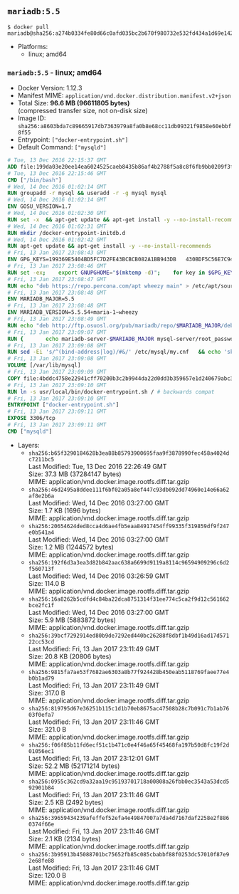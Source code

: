 ## `mariadb:5.5`

```console
$ docker pull mariadb@sha256:a274b0334fe80d66c0afd035bc2b670f980732e532fd434a1d69e14261187044
```

-	Platforms:
	-	linux; amd64

### `mariadb:5.5` - linux; amd64

-	Docker Version: 1.12.3
-	Manifest MIME: `application/vnd.docker.distribution.manifest.v2+json`
-	Total Size: **96.6 MB (96611805 bytes)**  
	(compressed transfer size, not on-disk size)
-	Image ID: `sha256:a8603bda7c89665917db7363979a8fa0b8e68cc11db09321f9858e60ebbf8f55`
-	Entrypoint: `["docker-entrypoint.sh"]`
-	Default Command: `["mysqld"]`

```dockerfile
# Tue, 13 Dec 2016 22:15:37 GMT
ADD file:199da03e20ee14ea6024525caeb8435b86af4b2788f5a8c8f6fb9bb0209f3fff in / 
# Tue, 13 Dec 2016 22:15:46 GMT
CMD ["/bin/bash"]
# Wed, 14 Dec 2016 01:02:14 GMT
RUN groupadd -r mysql && useradd -r -g mysql mysql
# Wed, 14 Dec 2016 01:02:14 GMT
ENV GOSU_VERSION=1.7
# Wed, 14 Dec 2016 01:02:30 GMT
RUN set -x 	&& apt-get update && apt-get install -y --no-install-recommends ca-certificates wget && rm -rf /var/lib/apt/lists/* 	&& wget -O /usr/local/bin/gosu "https://github.com/tianon/gosu/releases/download/$GOSU_VERSION/gosu-$(dpkg --print-architecture)" 	&& wget -O /usr/local/bin/gosu.asc "https://github.com/tianon/gosu/releases/download/$GOSU_VERSION/gosu-$(dpkg --print-architecture).asc" 	&& export GNUPGHOME="$(mktemp -d)" 	&& gpg --keyserver ha.pool.sks-keyservers.net --recv-keys B42F6819007F00F88E364FD4036A9C25BF357DD4 	&& gpg --batch --verify /usr/local/bin/gosu.asc /usr/local/bin/gosu 	&& rm -r "$GNUPGHOME" /usr/local/bin/gosu.asc 	&& chmod +x /usr/local/bin/gosu 	&& gosu nobody true 	&& apt-get purge -y --auto-remove ca-certificates wget
# Wed, 14 Dec 2016 01:02:31 GMT
RUN mkdir /docker-entrypoint-initdb.d
# Wed, 14 Dec 2016 01:02:42 GMT
RUN apt-get update && apt-get install -y --no-install-recommends 		apt-transport-https ca-certificates 		pwgen 	&& rm -rf /var/lib/apt/lists/*
# Fri, 13 Jan 2017 23:08:43 GMT
ENV GPG_KEYS=199369E5404BD5FC7D2FE43BCBCB082A1BB943DB 	430BDF5C56E7C94E848EE60C1C4CBDCDCD2EFD2A 	4D1BB29D63D98E422B2113B19334A25F8507EFA5
# Fri, 13 Jan 2017 23:08:46 GMT
RUN set -ex; 	export GNUPGHOME="$(mktemp -d)"; 	for key in $GPG_KEYS; do 		gpg --keyserver ha.pool.sks-keyservers.net --recv-keys "$key"; 	done; 	gpg --export $GPG_KEYS > /etc/apt/trusted.gpg.d/mariadb.gpg; 	rm -r "$GNUPGHOME"; 	apt-key list
# Fri, 13 Jan 2017 23:08:47 GMT
RUN echo "deb https://repo.percona.com/apt wheezy main" > /etc/apt/sources.list.d/percona.list 	&& { 		echo 'Package: *'; 		echo 'Pin: release o=Percona Development Team'; 		echo 'Pin-Priority: 998'; 	} > /etc/apt/preferences.d/percona
# Fri, 13 Jan 2017 23:08:48 GMT
ENV MARIADB_MAJOR=5.5
# Fri, 13 Jan 2017 23:08:48 GMT
ENV MARIADB_VERSION=5.5.54+maria-1~wheezy
# Fri, 13 Jan 2017 23:08:49 GMT
RUN echo "deb http://ftp.osuosl.org/pub/mariadb/repo/$MARIADB_MAJOR/debian wheezy main" > /etc/apt/sources.list.d/mariadb.list 	&& { 		echo 'Package: *'; 		echo 'Pin: release o=MariaDB'; 		echo 'Pin-Priority: 999'; 	} > /etc/apt/preferences.d/mariadb
# Fri, 13 Jan 2017 23:09:07 GMT
RUN { 		echo mariadb-server-$MARIADB_MAJOR mysql-server/root_password password 'unused'; 		echo mariadb-server-$MARIADB_MAJOR mysql-server/root_password_again password 'unused'; 	} | debconf-set-selections 	&& apt-get update 	&& apt-get install -y 		mariadb-server=$MARIADB_VERSION 		percona-xtrabackup 		socat 	&& rm -rf /var/lib/apt/lists/* 	&& sed -ri 's/^user\s/#&/' /etc/mysql/my.cnf /etc/mysql/conf.d/* 	&& rm -rf /var/lib/mysql && mkdir -p /var/lib/mysql /var/run/mysqld 	&& chown -R mysql:mysql /var/lib/mysql /var/run/mysqld 	&& chmod 777 /var/run/mysqld
# Fri, 13 Jan 2017 23:09:08 GMT
RUN sed -Ei 's/^(bind-address|log)/#&/' /etc/mysql/my.cnf 	&& echo 'skip-host-cache\nskip-name-resolve' | awk '{ print } $1 == "[mysqld]" && c == 0 { c = 1; system("cat") }' /etc/mysql/my.cnf > /tmp/my.cnf 	&& mv /tmp/my.cnf /etc/mysql/my.cnf
# Fri, 13 Jan 2017 23:09:08 GMT
VOLUME [/var/lib/mysql]
# Fri, 13 Jan 2017 23:09:09 GMT
COPY file:4bddc4758e22941cff70200b3c2b9944da22d0dd3b359657e1d240679abc379b in /usr/local/bin/ 
# Fri, 13 Jan 2017 23:09:10 GMT
RUN ln -s usr/local/bin/docker-entrypoint.sh / # backwards compat
# Fri, 13 Jan 2017 23:09:10 GMT
ENTRYPOINT ["docker-entrypoint.sh"]
# Fri, 13 Jan 2017 23:09:11 GMT
EXPOSE 3306/tcp
# Fri, 13 Jan 2017 23:09:11 GMT
CMD ["mysqld"]
```

-	Layers:
	-	`sha256:b65f3290184628b3ea88b85793900695faa9f3878990fec458a4024dc7211bc5`  
		Last Modified: Tue, 13 Dec 2016 22:26:49 GMT  
		Size: 37.3 MB (37284147 bytes)  
		MIME: application/vnd.docker.image.rootfs.diff.tar.gzip
	-	`sha256:46d2495a8ddee111f6bf02a05a8ef447c93db092dd74960e14e66a62af8e2b6a`  
		Last Modified: Wed, 14 Dec 2016 03:27:00 GMT  
		Size: 1.7 KB (1696 bytes)  
		MIME: application/vnd.docker.image.rootfs.diff.tar.gzip
	-	`sha256:20654624ded8cca4d6ae4fb5eaa84917454ff99335f319859df9f247e0b541a4`  
		Last Modified: Wed, 14 Dec 2016 03:27:00 GMT  
		Size: 1.2 MB (1244572 bytes)  
		MIME: application/vnd.docker.image.rootfs.diff.tar.gzip
	-	`sha256:192f6d3a3ea3d82b842aac638a6699d9119a8114c96594909296c6d2f560713f`  
		Last Modified: Wed, 14 Dec 2016 03:26:59 GMT  
		Size: 114.0 B  
		MIME: application/vnd.docker.image.rootfs.diff.tar.gzip
	-	`sha256:16a8262b5cdfd4c84ba22dca8751314f31ee774c5ca2f9d12c561662bce2fc1f`  
		Last Modified: Wed, 14 Dec 2016 03:27:00 GMT  
		Size: 5.9 MB (5883872 bytes)  
		MIME: application/vnd.docker.image.rootfs.diff.tar.gzip
	-	`sha256:39bcf7292914ed80b9de7292ed440bc26288f8dbf1b49d16ad17d57122cc53cd`  
		Last Modified: Fri, 13 Jan 2017 23:11:49 GMT  
		Size: 20.8 KB (20806 bytes)  
		MIME: application/vnd.docker.image.rootfs.diff.tar.gzip
	-	`sha256:9815fa7ae53f7682ae6303a8b77f924428b450eab5118769faee77e4b0b1ad79`  
		Last Modified: Fri, 13 Jan 2017 23:11:49 GMT  
		Size: 317.0 B  
		MIME: application/vnd.docker.image.rootfs.diff.tar.gzip
	-	`sha256:819795d67e36251b115c1d1b70eb8675ac47508b28c7b091c7b1ab7603f0efa7`  
		Last Modified: Fri, 13 Jan 2017 23:11:46 GMT  
		Size: 321.0 B  
		MIME: application/vnd.docker.image.rootfs.diff.tar.gzip
	-	`sha256:f06f85b11fd6ecf51c1b471c0e4f46a65f45468fa197b50d8fc19f2d01056ec1`  
		Last Modified: Fri, 13 Jan 2017 23:12:01 GMT  
		Size: 52.2 MB (52171214 bytes)  
		MIME: application/vnd.docker.image.rootfs.diff.tar.gzip
	-	`sha256:0955c362cd9a32aa19c95193701718a00808a26fbb0ec3543a53dcd592901b84`  
		Last Modified: Fri, 13 Jan 2017 23:11:46 GMT  
		Size: 2.5 KB (2492 bytes)  
		MIME: application/vnd.docker.image.rootfs.diff.tar.gzip
	-	`sha256:39659434239afeffef52efa4e49847007a7da4d7167daf2258e2f8860374f66e`  
		Last Modified: Fri, 13 Jan 2017 23:11:46 GMT  
		Size: 2.1 KB (2134 bytes)  
		MIME: application/vnd.docker.image.rootfs.diff.tar.gzip
	-	`sha256:3b95913b45088701bc75652fb85c085cbabbf88f0253dc57010f87e92e68fe88`  
		Last Modified: Fri, 13 Jan 2017 23:11:46 GMT  
		Size: 120.0 B  
		MIME: application/vnd.docker.image.rootfs.diff.tar.gzip
